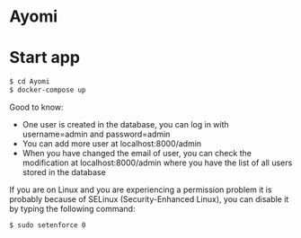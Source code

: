 # Ayomi

# Start app
```sh
$ cd Ayomi
$ docker-compose up
```

Good to know:
  - One user is created in the database, you can log in with username=admin and password=admin
  - You can add more user at localhost:8000/admin
  - When you have changed the email of user, you can check the modification at localhost:8000/admin where you have the list of all users stored in the database
 
  If you are on Linux and you are experiencing a permission problem it is probably because of SELinux (Security-Enhanced Linux), you can disable it by typing the following command:
```sh
$ sudo setenforce 0
```
